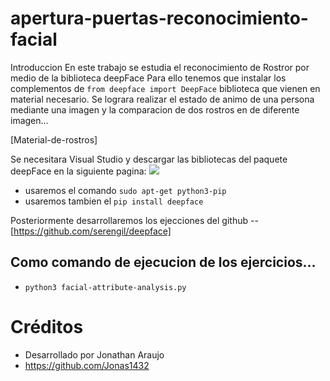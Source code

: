 # apertura-puertas-reconocimiento-facial
Introduccion En este trabajo se estudia el reconocimiento de Rostror por medio de la biblioteca deepFace Para ello tenemos que instalar los complementos de `from deepface import DeepFace` biblioteca que vienen en material necesario. Se lograra realizar el estado de animo de una persona mediante una imagen y la comparacion de dos rostros en de diferente imagen...

[Material-de-rostros]

Se necesitara Visual Studio y descargar las bibliotecas del paquete deepFace en la siguiente pagina: ![](https://github.com/serengil/deepface)

* usaremos el comando `sudo apt-get python3-pip`
* usaremos tambien el `pip install deepface`

Posteriormente desarrollaremos los ejecciones del github -- [https://github.com/serengil/deepface]

## Como comando de ejecucion de los ejercicios...

- `python3 facial-attribute-analysis.py`


# Créditos

* Desarrollado por Jonathan Araujo
* https://github.com/Jonas1432
